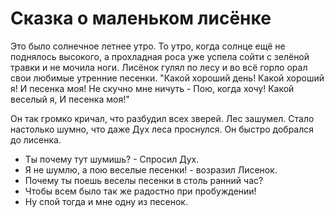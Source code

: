 Сказка о маленьком лисёнке
===============

Это было солнечное летнее утро. То утро, когда солнце ещё не поднялось высокого, а прохладная роса уже успела сойти с зелёной травки и не мочила ноги. Лисёнок гулял по лесу и во всё горло орал свои любимые утренние песенки.
"Какой хороший день!
Какой хороший я!
И песенка моя!
Не скучно мне ничуть -
Пою, когда хочу!
Какой веселый я,
И песенка моя!"

Он так громко кричал, что разбудил всех зверей.
Лес зашумел. 
Стало настолько шумно, что даже Дух леса проснулся.
Он быстро добрался до лисенка. 
- Ты почему тут шумишь? - Спросил Дух.
- Я не шумлю, а пою веселые песенки! - возразил Лисенок.
- Почему ты поешь веселы песенки в столь ранний час?
- Чтобы всем было так же радостно при пробуждении!
- Ну спой тогда и мне одну из песенок.
